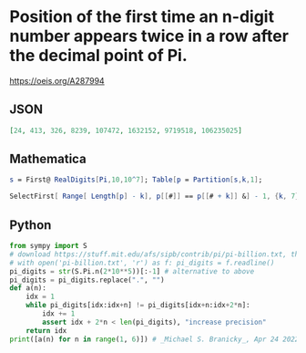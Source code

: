 # Position of the first time an n\-digit number appears twice in a row after the decimal point of Pi\.
https://oeis.org/A287994
## JSON
```JSON
[24, 413, 326, 8239, 107472, 1632152, 9719518, 106235025]
```
## Mathematica
```Mathematica
s = First@ RealDigits[Pi,10,10^7]; Table[p = Partition[s,k,1];
```
```Mathematica
SelectFirst[ Range[ Length[p] - k], p[[#]] == p[[# + k]] &] - 1, {k, 7}] (* _Giovanni Resta_, Sep 05 2017 *)
```
## Python
```Python
from sympy import S
# download https://stuff.mit.edu/afs/sipb/contrib/pi/pi-billion.txt, then
# with open('pi-billion.txt', 'r') as f: pi_digits = f.readline()
pi_digits = str(S.Pi.n(2*10**5))[:-1] # alternative to above
pi_digits = pi_digits.replace(".", "")
def a(n):
    idx = 1
    while pi_digits[idx:idx+n] != pi_digits[idx+n:idx+2*n]:
        idx += 1
        assert idx + 2*n < len(pi_digits), "increase precision"
    return idx
print([a(n) for n in range(1, 6)]) # _Michael S. Branicky_, Apr 24 2022
```
